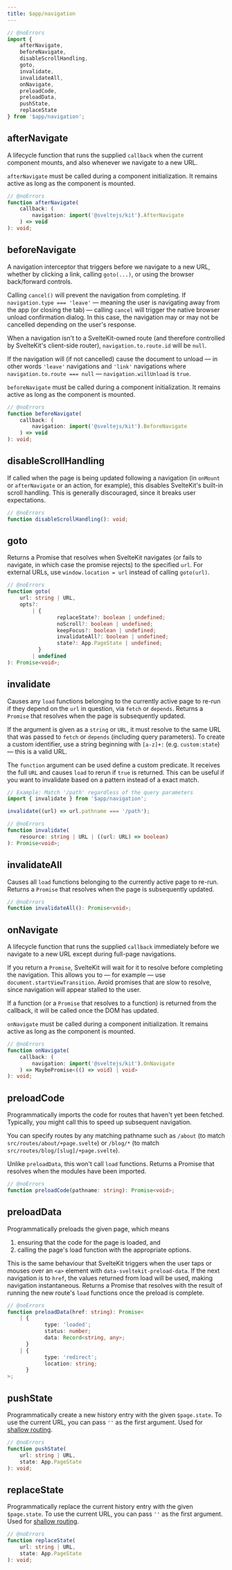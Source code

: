 ```yaml
---
title: $app/navigation
---
```




```js
// @noErrors
import {
	afterNavigate,
	beforeNavigate,
	disableScrollHandling,
	goto,
	invalidate,
	invalidateAll,
	onNavigate,
	preloadCode,
	preloadData,
	pushState,
	replaceState
} from '$app/navigation';
```

## afterNavigate

A lifecycle function that runs the supplied `callback` when the current component mounts, and also whenever we navigate to a new URL.

`afterNavigate` must be called during a component initialization. It remains active as long as the component is mounted.

<div class="ts-block">

```ts
// @noErrors
function afterNavigate(
	callback: (
		navigation: import('@sveltejs/kit').AfterNavigate
	) => void
): void;
```

</div>

## beforeNavigate

A navigation interceptor that triggers before we navigate to a new URL, whether by clicking a link, calling `goto(...)`, or using the browser back/forward controls.

Calling `cancel()` will prevent the navigation from completing. If `navigation.type === 'leave'` — meaning the user is navigating away from the app (or closing the tab) — calling `cancel` will trigger the native browser unload confirmation dialog. In this case, the navigation may or may not be cancelled depending on the user's response.

When a navigation isn't to a SvelteKit-owned route (and therefore controlled by SvelteKit's client-side router), `navigation.to.route.id` will be `null`.

If the navigation will (if not cancelled) cause the document to unload — in other words `'leave'` navigations and `'link'` navigations where `navigation.to.route === null` — `navigation.willUnload` is `true`.

`beforeNavigate` must be called during a component initialization. It remains active as long as the component is mounted.

<div class="ts-block">

```ts
// @noErrors
function beforeNavigate(
	callback: (
		navigation: import('@sveltejs/kit').BeforeNavigate
	) => void
): void;
```

</div>

## disableScrollHandling

If called when the page is being updated following a navigation (in `onMount` or `afterNavigate` or an action, for example), this disables SvelteKit's built-in scroll handling.
This is generally discouraged, since it breaks user expectations.

<div class="ts-block">

```ts
// @noErrors
function disableScrollHandling(): void;
```

</div>

## goto

Returns a Promise that resolves when SvelteKit navigates (or fails to navigate, in which case the promise rejects) to the specified `url`.
For external URLs, use `window.location = url` instead of calling `goto(url)`.

<div class="ts-block">

```ts
// @noErrors
function goto(
	url: string | URL,
	opts?:
		| {
				replaceState?: boolean | undefined;
				noScroll?: boolean | undefined;
				keepFocus?: boolean | undefined;
				invalidateAll?: boolean | undefined;
				state?: App.PageState | undefined;
		  }
		| undefined
): Promise<void>;
```

</div>

## invalidate

Causes any `load` functions belonging to the currently active page to re-run if they depend on the `url` in question, via `fetch` or `depends`. Returns a `Promise` that resolves when the page is subsequently updated.

If the argument is given as a `string` or `URL`, it must resolve to the same URL that was passed to `fetch` or `depends` (including query parameters).
To create a custom identifier, use a string beginning with `[a-z]+:` (e.g. `custom:state`) — this is a valid URL.

The `function` argument can be used define a custom predicate. It receives the full `URL` and causes `load` to rerun if `true` is returned.
This can be useful if you want to invalidate based on a pattern instead of a exact match.

```ts
// Example: Match '/path' regardless of the query parameters
import { invalidate } from '$app/navigation';

invalidate((url) => url.pathname === '/path');
```

<div class="ts-block">

```ts
// @noErrors
function invalidate(
	resource: string | URL | ((url: URL) => boolean)
): Promise<void>;
```

</div>

## invalidateAll

Causes all `load` functions belonging to the currently active page to re-run. Returns a `Promise` that resolves when the page is subsequently updated.

<div class="ts-block">

```ts
// @noErrors
function invalidateAll(): Promise<void>;
```

</div>

## onNavigate

A lifecycle function that runs the supplied `callback` immediately before we navigate to a new URL except during full-page navigations.

If you return a `Promise`, SvelteKit will wait for it to resolve before completing the navigation. This allows you to — for example — use `document.startViewTransition`. Avoid promises that are slow to resolve, since navigation will appear stalled to the user.

If a function (or a `Promise` that resolves to a function) is returned from the callback, it will be called once the DOM has updated.

`onNavigate` must be called during a component initialization. It remains active as long as the component is mounted.

<div class="ts-block">

```ts
// @noErrors
function onNavigate(
	callback: (
		navigation: import('@sveltejs/kit').OnNavigate
	) => MaybePromise<(() => void) | void>
): void;
```

</div>

## preloadCode

Programmatically imports the code for routes that haven't yet been fetched.
Typically, you might call this to speed up subsequent navigation.

You can specify routes by any matching pathname such as `/about` (to match `src/routes/about/+page.svelte`) or `/blog/*` (to match `src/routes/blog/[slug]/+page.svelte`).

Unlike `preloadData`, this won't call `load` functions.
Returns a Promise that resolves when the modules have been imported.

<div class="ts-block">

```ts
// @noErrors
function preloadCode(pathname: string): Promise<void>;
```

</div>

## preloadData

Programmatically preloads the given page, which means
 1. ensuring that the code for the page is loaded, and
 2. calling the page's load function with the appropriate options.

This is the same behaviour that SvelteKit triggers when the user taps or mouses over an `<a>` element with `data-sveltekit-preload-data`.
If the next navigation is to `href`, the values returned from load will be used, making navigation instantaneous.
Returns a Promise that resolves with the result of running the new route's `load` functions once the preload is complete.

<div class="ts-block">

```ts
// @noErrors
function preloadData(href: string): Promise<
	| {
			type: 'loaded';
			status: number;
			data: Record<string, any>;
	  }
	| {
			type: 'redirect';
			location: string;
	  }
>;
```

</div>

## pushState

Programmatically create a new history entry with the given `$page.state`. To use the current URL, you can pass `''` as the first argument. Used for [shallow routing](https://kit.svelte.dev/docs/shallow-routing).

<div class="ts-block">

```ts
// @noErrors
function pushState(
	url: string | URL,
	state: App.PageState
): void;
```

</div>

## replaceState

Programmatically replace the current history entry with the given `$page.state`. To use the current URL, you can pass `''` as the first argument. Used for [shallow routing](https://kit.svelte.dev/docs/shallow-routing).

<div class="ts-block">

```ts
// @noErrors
function replaceState(
	url: string | URL,
	state: App.PageState
): void;
```

</div>


